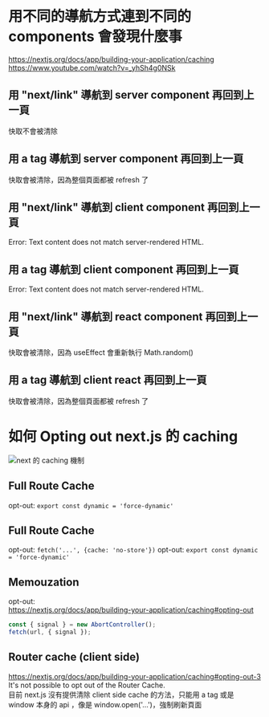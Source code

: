 # 用不同的導航方式連到不同的 components 會發現什麼事

https://nextjs.org/docs/app/building-your-application/caching
https://www.youtube.com/watch?v=_yhSh4g0NSk

## 用 "next/link" 導航到 server component 再回到上一頁

快取不會被清除

## 用 a tag 導航到 server component 再回到上一頁

快取會被清除，因為整個頁面都被 refresh 了

## 用 "next/link" 導航到 client component 再回到上一頁

Error: Text content does not match server-rendered HTML.

## 用 a tag 導航到 client component 再回到上一頁

Error: Text content does not match server-rendered HTML.

## 用 "next/link" 導航到 react component 再回到上一頁

快取會被清除，因為 useEffect 會重新執行 Math.random()

## 用 a tag 導航到 client react 再回到上一頁

快取會被清除，因為整個頁面都被 refresh 了

# 如何 Opting out next.js 的 caching

![next 的 caching 機制](public/caching-overview.avif)

## Full Route Cache

opt-out: `export const dynamic = 'force-dynamic'`

## Full Route Cache

opt-out: `fetch('...', {cache: 'no-store'})`
opt-out: `export const dynamic = 'force-dynamic'`

## Memouzation

opt-out:  
https://nextjs.org/docs/app/building-your-application/caching#opting-out

```js
const { signal } = new AbortController();
fetch(url, { signal });
```

## Router cache (client side)

https://nextjs.org/docs/app/building-your-application/caching#opting-out-3  
It's not possible to opt out of the Router Cache.  
目前 next.js 沒有提供清除 client side cache 的方法，只能用 a tag 或是 window 本身的 api ，像是 window.open('...')，強制刷新頁面
